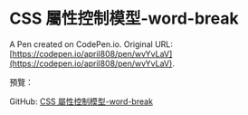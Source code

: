 # CSS 屬性控制模型-word-break

A Pen created on CodePen.io. Original URL: [https://codepen.io/april808/pen/wvYvLaV](https://codepen.io/april808/pen/wvYvLaV).


預覽：

GitHub: [CSS 屬性控制模型-word-break](./dist/index.html)